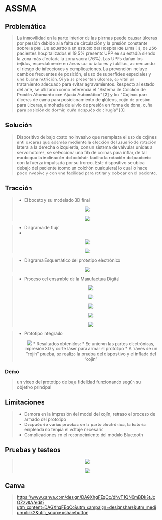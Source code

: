 # ASSMA
## Problemática
> La inmovilidad en la parte inferior de las piernas puede causar úlceras por presión debido a la falta de circulación y la presión constante sobre la piel. De acuerdo a un estudio del Hospital de Lima [1], de 256 pacientes hospitalizados el 19,5% presento UPP en su estadía siendo la zona más afectada la zona sacra (76%). Las UPPs dañan los tejidos, especialmente en áreas como talones y tobillos, aumentando el riesgo de infecciones y complicaciones. La prevención incluye cambios frecuentes de posición, el uso de superficies especiales y una buena nutrición. Si ya se presentan úlceras, es vital un tratamiento adecuado para evitar agravamientos.
> Respecto al estado del arte, se utlizaron como referencia el "Sistema de Colchón de Presión Alternante con Ajuste Automático" [2] y  los "Cojines para úlceras de cama para posicionamiento de glúteos, cojín de presión para úlceras, almohada de alivio de presión en forma de dona, cuña para posición de dormir, cuña después de cirugía" [3]
## Solución
> Dispositivo de bajo costo no invasivo que reemplaza el uso de cojínes anti escaras que además mediante la elección del usuario de rotación lateral a la derecha o izquierda, con un sistema de válvulas unidas a servomotores, se selecciona una fila de cojinas para inflar, de tal modo que la inclinación del colchón facilite la rotación del paciente con la fuerza impulsada por su tronco. Este dispositivo se ubica debajo del paciente (como un colchón cualquiera) lo cual lo hace poco invasivo y con una facilidad para retirar y colocar en el paciente.
## Tracción
> * El boceto y su modelado 3D final
>
> <p align="center"><img src="https://github.com/user-attachments/assets/2a52bec2-83e9-4b50-a450-6b003397a70d">
> <p align="center"><img src="https://github.com/user-attachments/assets/345d50b3-f4ed-4a13-8fd4-e3e1ab526740">
  
> * Diagrama de flujo
> * 
> <p align="center"><img src="https://github.com/user-attachments/assets/70ad3a20-ae73-4ff5-adc4-e9cf8d3bc825">
> <p align="center"><img src="https://github.com/user-attachments/assets/17738b64-bba0-46bf-a237-681ebaeb498a">
  
> * Diagrama Esquemático del prototipo electrónico
> <p align="center"><img src="https://github.com/user-attachments/assets/bcf7acc5-e3f4-4d0a-87e1-874ffa43f6f1">

> * Proceso del ensamble de la Manufactura Digital
>   <p align="center"><img src="https://github.com/AngelaNaveros/Grupo_3_FUNBIO/blob/main/Hardware/1.jpg">
>   <p align="center"><img src="https://github.com/AngelaNaveros/Grupo_3_FUNBIO/blob/main/Hardware/2.jpg">
>   <p align="center"><img src="https://github.com/AngelaNaveros/Grupo_3_FUNBIO/blob/main/Hardware/3.jpg">
>   <p align="center"><img src="https://github.com/AngelaNaveros/Grupo_3_FUNBIO/blob/main/Hardware/4.jpg">
>   <p align="center"><img src="https://github.com/AngelaNaveros/Grupo_3_FUNBIO/blob/main/Hardware/5.jpg">


> * Prototipo integrado
>   <p align="center"><img src="https://github.com/AngelaNaveros/Grupo_3_FUNBIO/blob/main/Hardware/6.jpg">
>   * Resultados obtenidos:
>         * Se unieron las partes electrónicas, impresión 3D y corte láser para armar el prototipo
>         * A tráves de un “cojín” prueba, se realizo la prueba del dispositivo y el inflado del “cojín”
### Demo
> un video del prototipo de baja fidelidad funcionando según su objetivo principal
## Limitaciones
> * Demora en la impresión del model del cojín, retraso el proceso de armado del prototipo
> * Después de varias pruebas en la parte electrónica, la batería empleada no tenpia el voltaje necesario
> * Complicaciones en el reconocimiento del módulo Bluetooth
## Pruebas y testeos
>   <p align="center"><img src="https://github.com/AngelaNaveros/Grupo_3_FUNBIO/blob/main/Hardware/8.jpg">
>   <p align="center"><img src="https://github.com/AngelaNaveros/Grupo_3_FUNBIO/blob/main/Hardware/9.jpg">
## Canva
> https://www.canva.com/design/DAGXhgFEqCc/dNvT1QNXmBDkStJcOZzv0A/edit?utm_content=DAGXhgFEqCc&utm_campaign=designshare&utm_medium=link2&utm_source=sharebutton



